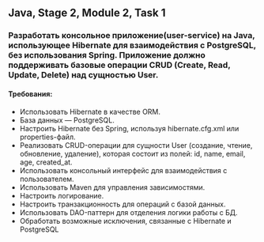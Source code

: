 
## Java, Stage 2, Module 2, Task 1

### Разработать консольное приложение(user-service) на Java, использующее Hibernate для взаимодействия с PostgreSQL, без использования Spring. Приложение должно поддерживать базовые операции CRUD (Create, Read, Update, Delete) над сущностью User.

#### Требования:

- Использовать Hibernate в качестве ORM.
- База данных — PostgreSQL.
- Настроить Hibernate без Spring, используя hibernate.cfg.xml или properties-файл.
- Реализовать CRUD-операции для сущности User (создание, чтение, обновление, удаление), которая состоит из полей: id, name, email, age, created_at.
- Использовать консольный интерфейс для взаимодействия с пользователем.
- Использовать Maven для управления зависимостями.
- Настроить логирование.
- Настроить транзакционность для операций с базой данных.
- Использовать DAO-паттерн для отделения логики работы с БД.
- Обработать возможные исключения, связанные с Hibernate и PostgreSQL